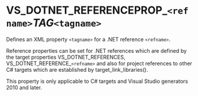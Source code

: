   

# VS_DOTNET_REFERENCEPROP_```<refname>```_TAG_```<tagname>```  
Defines an XML property ```<tagname>``` for a .NET reference
```<refname>```.  

Reference properties can be set for .NET references which are
defined by the target properties VS_DOTNET_REFERENCES,
VS_DOTNET_REFERENCE_```<refname>```
and also for project references to other C# targets which are
established by target_link_libraries().  

This property is only applicable to C# targets and Visual Studio
generators 2010 and later.  

